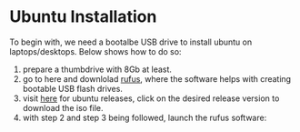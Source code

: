 # Ubuntu Installation
To begin with, we need a bootalbe USB drive to install ubuntu on laptops/desktops. Below shows how to do so:</br>
1. prepare a thumbdrive with 8Gb at least.</br>
2. go to here and downlolad [rufus](https://rufus.ie/en/), where the software helps with creating bootable USB flash drives.</br>
3. visit [here](https://releases.ubuntu.com/) for ubuntu releases, click on the desired release version to download the iso file.</br>
4. with step 2 and step 3 being followed, launch the rufus software:</br>